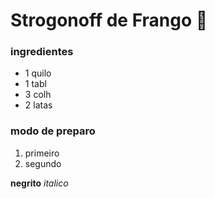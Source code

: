 # Strogonoff de Frango :chicken:

### ingredientes

- 1 quilo
- 1 tabl
- 3 colh
- 2 latas



### modo de preparo

1. primeiro
2. segundo





**negrito** _italico_

 
